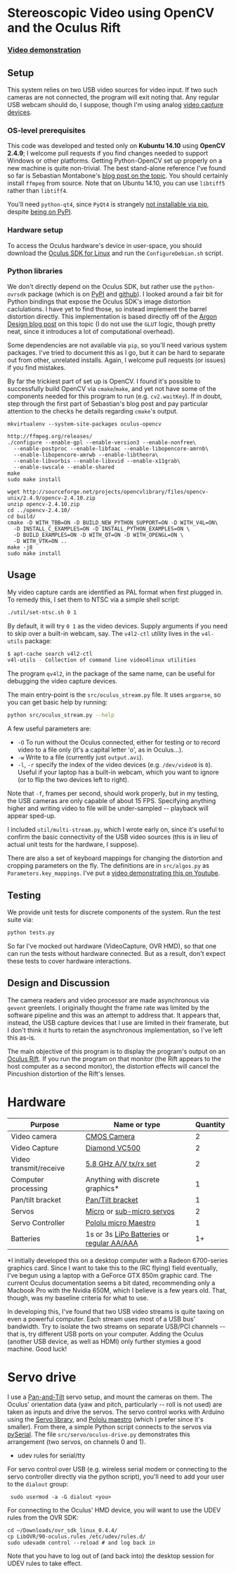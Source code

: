 # Stereoscopic Video using OpenCV and the Oculus Rift

### [Video demonstration](https://www.youtube.com/watch?v=aUCI2U5E2-8)

## Setup

This system relies on two USB video sources for video input. If two such
cameras are not connected, the program will exit noting that. Any regular USB
webcam should do, I suppose, though I'm using analog [video capture
devices][diamond].

### OS-level prerequisites

This code was developed and tested only on **Kubuntu 14.10** using **OpenCV
2.4.9**; I welcome pull requests if you find changes needed to support Windows
or other platforms. Getting Python-OpenCV set up properly on a new machine is
quite non-trivial. The best stand-alone reference I've found so far is
Sebastian Montabone's [blog post on the topic][samontab]. You should certainly
install `ffmpeg` from source. Note that on Ubuntu 14.10, you can use `libtiff5`
rather than `libtiff4`.

You'll need `python-qt4`, since `PyQt4` is strangely [not installable via
pip][pip-pyqt], despite [being on PyPI][pypi-pyqt].

### Hardware setup

To access the Oculus hardware's device in user-space, you should
download the [Oculus SDK for Linux][sdk_download] and run the
`ConfigureDebian.sh` script.

### Python libraries

We don't directly depend on the Oculus SDK, but rather use the `python-ovrsdk`
package (which is on [PyPI][pip-ovrsdk] and [github][git-ovrsdk]). I looked
around a fair bit for Python bindings that expose the Oculus SDK's image
distortion caclulations. I have yet to find those, so instead implement the
barrel distortion directly. This implementation is based directly off of the
[Argon Design blog post][argon] on this topic (I do not use the `GLUT` logic,
though pretty neat, since it introduces a lot of computational overhead).

Some dependencies are not available via `pip`, so you'll need various system
packages. I've tried to document this as I go, but it can be hard to separate
out from other, unrelated installs. Again, I welcome pull requests (or issues)
if you find mistakes.

By far the trickiest part of set up is OpenCV. I found it's possible to
successfully build OpenCV via `cmake`/`make`, and yet not have some of the
components needed for this program to run (e.g. `cv2.waitKey`). If in doubt,
step through the first part of Sebastian's blog post and pay particular
attention to the checks he details regarding `cmake`'s output.

    mkvirtualenv --system-site-packages oculus-opencv

    http://ffmpeg.org/releases/
    ./configure --enable-gpl --enable-version3 --enable-nonfree\
      --enable-postproc --enable-libfaac --enable-libopencore-amrnb\
      --enable-libopencore-amrwb --enable-libtheora\
      --enable-libvorbis --enable-libxvid --enable-x11grab\
      --enable-swscale --enable-shared
    make
    sudo make install

    wget http://sourceforge.net/projects/opencvlibrary/files/opencv-unix/2.4.9/opencv-2.4.10.zip
    unzip opencv-2.4.10.zip
    cd ../opencv-2.4.10/
    cd build/
    cmake -D WITH_TBB=ON -D BUILD_NEW_PYTHON_SUPPORT=ON -D WITH_V4L=ON\
      -D INSTALL_C_EXAMPLES=ON -D INSTALL_PYTHON_EXAMPLES=ON \
      -D BUILD_EXAMPLES=ON -D WITH_QT=ON -D WITH_OPENGL=ON \
      -D WITH_VTK=ON ..
    make -j8
    sudo make install

## Usage

My video capture cards are identified as PAL format when first plugged in. To
remedy this, I set them to NTSC via a simple shell script:

```sh
./util/set-ntsc.sh 0 1
```

By default, it will try `0 1` as the video devices. Supply arguments if you
need to skip over a built-in webcam, say. The `v4l2-ctl` utility lives in the
`v4l-utils` package:

```sh
$ apt-cache search v4l2-ctl
v4l-utils - Collection of command line video4linux utilities
```

The program `qv4l2`, in the package of the same name, can be useful
for debugging the video capture devices.

The main entry-point is the `src/oculus_stream.py` file. It uses
`argparse`, so you can get basic help by running:

```sh
python src/oculus_stream.py --help
```

A few useful parameters are:

- `-O` To run without the Oculus connected, either for testing or to record
  video to a file only (it's a capital letter 'o', as in Oculus...).
- `-w` Write to a file (currently just `output.avi`).
- `-l`, `-r` specify the index of the video devices (e.g. `/dev/video0` is
  `0`). Useful if your laptop has a built-in webcam, which you want to ignore
  (or to flip the two devices left to right).

Note that `-f`, frames per second, should work properly, but in my testing, the
USB cameras are only capable of about 15 FPS. Specifying anything higher and
writing video to file will be under-sampled -- playback will appear sped-up.

I included `util/multi-stream.py`, which I wrote early on, since it's useful to
confirm the basic connectivity of the USB video sources (this is in lieu of
actual unit tests for the hardware, I suppose).

There are also a set of keyboard mappings for changing the distortion
and cropping parameters on the fly. The definitions are in
`src/algos.py` as `Parameters.key_mappings`. I've put a
[video demonstrating this on Youtube](https://www.youtube.com/watch?v=A6IgDqK26a8).

## Testing

We provide unit tests for discrete components of the system. Run the
test suite via:

```sh
python tests.py
```

So far I've mocked out  hardware (VideoCapture, OVR HMD), so that one
can run the tests without hardware connected. But as a result, don't
expect these tests to cover hardware interactions.

## Design and Discussion

The camera readers and video processor are made asynchronous via `gevent`
greenlets. I originally thought the frame rate was limited by the software
pipeline and this was an attempt to address that. It appears that, instead, the
USB capture devices that I use are limited in their framerate, but I don't
think it hurts to retain the asynchronous implementation, so I've left this
as-is.

The main objective of this program is to display the program's output on an
[Oculus Rift][rift]. If you run the program on that monitor (the Rift appears
to the host computer as a second monitor), the distortion effects will cancel
the Pincushion distortion of the Rift's lenses.

# Hardware

Purpose | Name or type | Quantity
--- | --- | ---
Video camera | [CMOS Camera][cmoscam] | 2
Video Capture | [Diamond VC500][diamond] | 2
Video transmit/receive | [5.8 GHz A/V tx/rx set][avtxrx] | 2
Computer processing | Anything with discrete graphics* | 1
Pan/tilt bracket | [Pan/Tilt bracket][sparkfun_pantilt] | 1
Servos | [Micro][sparkfun_micro] or [sub-micro servos][sparkfun_submicro] | 2
Servo Controller | [Pololu micro Maestro][maestro] | 1
Batteries | 1s or 3s [LiPo Batteries][lipo] or [regular AA/AAA][4aa] | 1+

*I initially developed this on a desktop computer with a Radeon
6700-series graphics card. Since I want to take this to the (RC
flying) field eventually, I've begun using a laptop with a GeForce GTX
850m graphic card. The current Oculus documentation seems a bit dated,
recommending only a Macbook Pro with the Nvidia 650M, which I believe
is a few years old. That, though, was my baseline criteria for what to
use.

In developing this, I've found that two USB video streams is quite
taxing on even a powerful computer. Each stream uses most of a USB
bus' bandwidth. Try to isolate the two streams on separate USB/PCI
channels -- that is, try different USB ports on your computer. Adding
the Oculus (another USB device, as well as HDMI) only further stymies
a good machine. Good luck!

# Servo drive

I use a [Pan-and-Tilt][pan_tilt] servo setup, and mount the cameras on
them. The Oculus' orientation data (yaw and pitch, particularly --
roll is not used) are taken as inputs and drive the servos. The servo
control works with Arduino using the [Servo library][servo], and
[Pololu maestro][maestro] (which I prefer since it's smaller). From
there, a simple Python script connects to the servos via
[pySerial][pyserial]. The file `src/servo/oculus-drive.py` demonstrates
this arrangement (two servos, on channels 0 and 1).

* udev rules for serial/tty

For servo control over USB (e.g. wireless serial modem or connecting
to the servo controller directly via the python script), you'll need
to add your user to the `dialout` group:

     sudo usermod -a -G dialout <you>

For connecting to the Oculus' HMD device, you will want to use the
UDEV rules from the OVR SDK:

    cd ~/Downloads/ovr_sdk_linux_0.4.4/
    cp LibOVR/90-oculus.rules /etc/udev/rules.d/
    sudo udevadm control --reload # and log back in

Note that you have to log out of (and back into) the desktop session
for UDEV rules to take effect.


[rift]: https://www.oculus.com/rift/
[sdk_download]: https://developer.oculus.com/downloads/
[diamond]: http://www.amazon.com/dp/B000VM60I8
[avtxrx]: http://www.getfpv.com/5-8ghz-32ch-fpv-av-600mw-transmitter-receiver.html
[cmoscam]: https://www.sparkfun.com/products/11745
[samontab]: http://www.samontab.com/web/2014/06/installing-opencv-2-4-9-in-ubuntu-14-04-lts/
[git-ovrsdk]: https://github.com/wwwtyro/python-ovrsdk
[pip-ovrsdk]: https://pypi.python.org/pypi/python-ovrsdk/0.3.2.2
[argon]: http://www.argondesign.com/news/2014/aug/26/augmented-reality-oculus-rift/
[pypi-pyqt]: https://pypi.python.org/pypi/PyQt4/4.11.3
[pip-pyqt]: http://superuser.com/a/725869
[pan_tilt]: https://www.sparkfun.com/products/10335
[servo]: http://arduino.cc/en/reference/servo
[pyserial]: http://pyserial.sourceforge.net/
[maestro]: https://www.pololu.com/product/1350
[sparkfun_micro]: https://www.sparkfun.com/products/10333
[sparkfun_submicro]: https://www.sparkfun.com/products/9065
[sparkfun_pantilt]: https://www.sparkfun.com/products/10335
[lipo]: http://www.hobbytown.com/Shop/EFLB5001S25-E-Flite-500mAh-1S-3-7V-25C-LiPo-Battery/
[4aa]: http://www.radioshack.com/radioshack-4-aa-battery-holder/2700383.html#.VUa09eRgsUE
